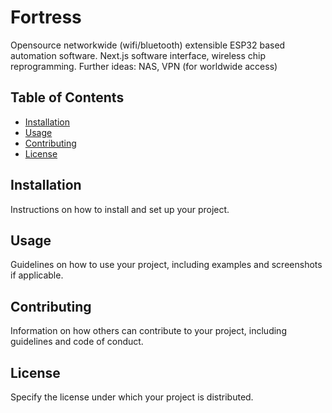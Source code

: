 # Fortress

Opensource networkwide (wifi/bluetooth) extensible ESP32 based automation software. Next.js software interface, wireless chip reprogramming.
Further ideas: NAS, VPN (for worldwide access)

## Table of Contents

- [Installation](#installation)
- [Usage](#usage)
- [Contributing](#contributing)
- [License](#license)

## Installation

Instructions on how to install and set up your project.

## Usage

Guidelines on how to use your project, including examples and screenshots if applicable.

## Contributing

Information on how others can contribute to your project, including guidelines and code of conduct.

## License

Specify the license under which your project is distributed.
